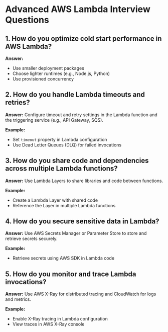 # Advanced AWS Lambda Interview Questions

## 1. How do you optimize cold start performance in AWS Lambda?
**Answer:**
- Use smaller deployment packages
- Choose lighter runtimes (e.g., Node.js, Python)
- Use provisioned concurrency

## 2. How do you handle Lambda timeouts and retries?
**Answer:**
Configure timeout and retry settings in the Lambda function and the triggering service (e.g., API Gateway, SQS).

**Example:**
- Set `timeout` property in Lambda configuration
- Use Dead Letter Queues (DLQ) for failed invocations

## 3. How do you share code and dependencies across multiple Lambda functions?
**Answer:**
Use Lambda Layers to share libraries and code between functions.

**Example:**
- Create a Lambda Layer with shared code
- Reference the Layer in multiple Lambda functions

## 4. How do you secure sensitive data in Lambda?
**Answer:**
Use AWS Secrets Manager or Parameter Store to store and retrieve secrets securely.

**Example:**
- Retrieve secrets using AWS SDK in Lambda code

## 5. How do you monitor and trace Lambda invocations?
**Answer:**
Use AWS X-Ray for distributed tracing and CloudWatch for logs and metrics.

**Example:**
- Enable X-Ray tracing in Lambda configuration
- View traces in AWS X-Ray console
